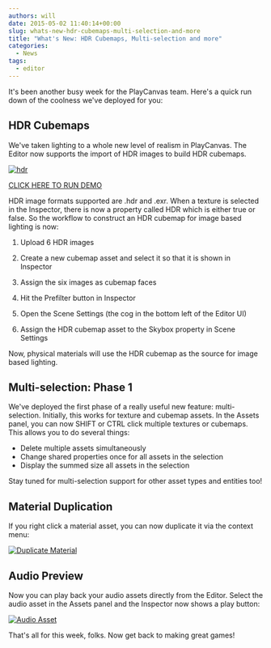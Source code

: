 ```yaml
---
authors: will
date: 2015-05-02 11:40:14+00:00
slug: whats-new-hdr-cubemaps-multi-selection-and-more
title: "What's New: HDR Cubemaps, Multi-selection and more"
categories:
  - News
tags:
  - editor
---
```


It's been another busy week for the PlayCanvas team. Here's a quick run down of the coolness we've deployed for you:

## HDR Cubemaps

We've taken lighting to a whole new level of realism in PlayCanvas. The Editor now supports the import of HDR images to build HDR cubemaps.

[![hdr](/img/hdr.jpg)](/img/hdr.jpg)

[CLICK HERE TO RUN DEMO](https://playcanv.as/p/3zUijwTX)

HDR image formats supported are .hdr and .exr. When a texture is selected in the Inspector, there is now a property called HDR which is either true or false. So the workflow to construct an HDR cubemap for image based lighting is now:

1. Upload 6 HDR images

2. Create a new cubemap asset and select it so that it is shown in Inspector

3. Assign the six images as cubemap faces

4. Hit the Prefilter button in Inspector

5. Open the Scene Settings (the cog in the bottom left of the Editor UI)

6. Assign the HDR cubemap asset to the Skybox property in Scene Settings

Now, physical materials will use the HDR cubemap as the source for image based lighting.

## Multi-selection: Phase 1

We've deployed the first phase of a really useful new feature: multi-selection. Initially, this works for texture and cubemap assets. In the Assets panel, you can now SHIFT or CTRL click multiple textures or cubemaps. This allows you to do several things:

- Delete multiple assets simultaneously
- Change shared properties once for all assets in the selection
- Display the summed size all assets in the selection

Stay tuned for multi-selection support for other asset types and entities too!

## Material Duplication

If you right click a material asset, you can now duplicate it via the context menu:

[![Duplicate Material](/img/editor-material-duplicate.png)](/img/editor-material-duplicate.png)

## Audio Preview

Now you can play back your audio assets directly from the Editor. Select the audio asset in the Assets panel and the Inspector now shows a play button:

[![Audio Asset](/img/editor-audio-asset.png)](/img/editor-audio-asset.png)

That's all for this week, folks. Now get back to making great games!
